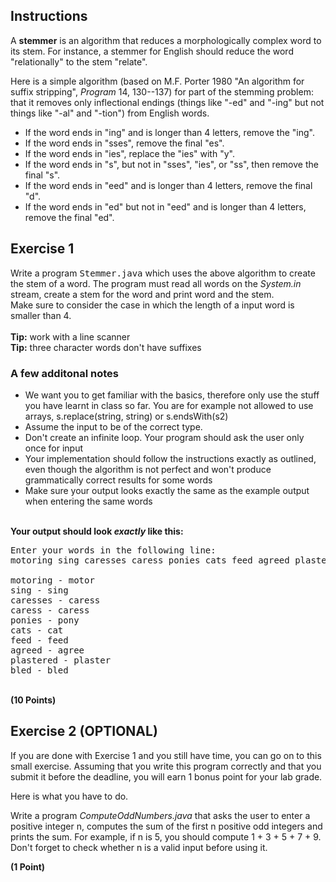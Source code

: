 <h2>Instructions</h2>

<p>A <b>stemmer</b> is an algorithm that reduces a morphologically
complex word to its stem.  For instance, a stemmer for English should
reduce the word "relationally" to the stem "relate".<br>
</p>
<p>Here is a simple algorithm (based on M.F. Porter 1980 "An algorithm
for suffix stripping", <i>Program</i> 14, 130--137) for part of the
stemming problem: that it removes only inflectional endings (things
like "-ed" and "-ing" but not things like "-al" and "-tion") from
English words.
</p>
<ul>
<li>
If the word ends in "ing" and is longer than 4 letters, remove the 
"ing".</li>

<li>If the word ends in "sses", remove the final "es".</li>

<li>If the word ends in "ies", replace the "ies" with "y".</li>

<li>If the word ends in "s", but not in "sses", "ies", or "ss", then 
remove the final "s".</li>

<li>If the word ends in "eed" and is longer than 4 letters, remove the 
final "d".</li>

<li>If the word ends in "ed" but not in "eed" and is longer than 4 
letters, remove the final "ed".</li>
</ul>

<h2>Exercise 1</h2>
Write a program <tt>Stemmer.java</tt> which uses the above algorithm to
create
the stem of a word. The program must read all words on the
<i>System.in</i> stream,
create a stem for the word and print word and the stem.<br> Make sure to
consider the case in which the length of a input word is smaller than 4.
<br><br>
<b>Tip:</b> work with a line scanner<br>
<b>Tip:</b> three character words don't have suffixes
<h3> A few additonal notes </h3>
<ul>
<li>We want you to get familiar with the basics, therefore only use the 
stuff you have learnt in class so far. You are for example not allowed to 
use arrays, s.replace(string, string) or s.endsWith(s2)</li>
<li>Assume the input to be of the correct type.</li>
<li>Don't create an infinite loop. Your program should ask the user only 
once for input</li>
<li>Your implementation should follow the instructions exactly as 
outlined, even though the algorithm is not perfect and won't produce 
grammatically correct results for some words</li>
<li>Make sure your output looks exactly the same as the example output 
when entering the same words</li>
</ul>

<br> 
<b>Your output should look <i>exactly</i> like this:</b>
<pre>
Enter your words in the following line:
motoring sing caresses caress ponies cats feed agreed plastered bled<br>
motoring - motor
sing - sing
caresses - caress
caress - caress
ponies - pony
cats - cat
feed - feed
agreed - agree
plastered - plaster
bled - bled
</pre>
<br>
<b>(10 Points)</b>

<h2> Exercise 2 (OPTIONAL) </h2>
If you are done with Exercise 1 and you still have time, you can go on to
this small exercise. Assuming that you write this program correctly and
that you submit it before the deadline, you will earn 1 bonus point for
your lab grade.

<p>Here is what you have to do.</p>
<p>
Write a program <i>ComputeOddNumbers.java</i> that asks the user to enter 
a positive integer n, computes the sum of the first n positive odd 
integers and prints the sum. For example, if n is 5, you should compute 1 
+ 3 + 5 + 7 + 9.<br>
Don't forget to check whether n is a valid input before using it.  
</p>
<b>(1 Point)</b>

